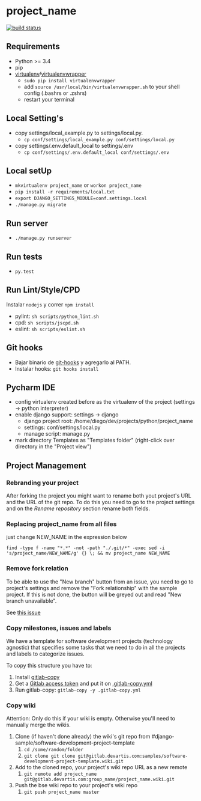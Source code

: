 # project_name

[![build status](//gitlab.devartis.com/samples/django-sample/badges/master/build.svg)](http://gitlab.devartis.com/samples/django-sample/commits/master)

## Requirements

* Python >= 3.4
* pip
* [virtualenv](https://virtualenv.readthedocs.org/en/latest/installation.html)/[virtualenvwrapper](https://virtualenvwrapper.readthedocs.org/en/latest/)
  * `sudo pip install virtualenvwrapper`
  * add `source /usr/local/bin/virtualenvwrapper.sh` to your shell config (.bashrs or .zshrs)
  * restart your terminal

## Local Setting's

* copy settings/local_example.py to settings/local.py.
  * `cp conf/settings/local_example.py conf/settings/local.py`
* copy settings/.env.default_local to settings/.env
  * `cp conf/settings/.env.default_local conf/settings/.env`

## Local setUp

* `mkvirtualenv project_name` or `workon project_name`
* `pip install -r requirements/local.txt`
* `export DJANGO_SETTINGS_MODULE=conf.settings.local`
* `./manage.py migrate`

## Run server

* `./manage.py runserver`

## Run tests

* `py.test`

## Run Lint/Style/CPD

Instalar `nodejs` y correr `npm install`

* pylint: `sh scripts/python_lint.sh`
* cpd: `sh scripts/jscpd.sh`
* eslint: `sh scripts/eslint.sh`

## Git hooks

* Bajar binario de [git-hooks](https://github.com/git-hooks/git-hooks/releases) y agregarlo al PATH.
* Instalar hooks: `git hooks install`

## Pycharm IDE

* config virtualenv created before as the virtualenv of the project (settings -> python interpreter)
* enable django support: settings -> django 
  * django project root: /home/diego/dev/projects/python/project_name
  * settings: conf/settings/local.py
  * manage script: manage.py
* mark directory Templates as "Templates folder" (right-click over directory in the "Project view")

## Project Management

### Rebranding your project

After forking the project you might want to rename both yout project's URL and the URL of the git repo. To do this you need to go to the project settings and on the *Rename repository* section rename both fields.

### Replacing project_name from all files

just change NEW_NAME in the expression below

    find -type f -name "*.*" -not -path "./.git/*" -exec sed -i 's/project_name/NEW_NAME/g' {} \; && mv project_name NEW_NAME

### Remove fork relation

To be able to use the "New branch" button from an issue, you need to go to project's settings and remove the "Fork relationship" with the sample project. If this is not done, the button will be greyed out and read "New branch unavailable".

See [this issue](https://gitlab.com/gitlab-org/gitlab-ce/issues/20704)

### Copy milestones, issues and labels

We have a template for software development projects (technology agnostic) that specifies some tasks that we need to do in all the projects and labels to categorize issues.

To copy this structure you have to:

1. Install [gitlab-copy](https://github.com/gotsunami/gitlab-copy#download)
1. Get a [Gitlab access token](https://gitlab.devartis.com/profile/personal_access_tokens) and put it on [.gitlab-copy.yml](/.gitlab-copy.yml)
1. Run gitlab-copy: `gitlab-copy -y .gitlab-copy.yml`

### Copy wiki

Attention: Only do this if your wiki is empty. Otherwise you'll need to manually merge the wikis.

1. Clone (if haven't done already) the wiki's git repo from #django-sample/software-development-project-template
    1. `cd /some/random/folder`
    1. `git clone git clone git@gitlab.devartis.com:samples/software-development-project-template.wiki.git`
1. Add to the cloned repo, your project's wiki repo URL as a new remote
    1. `git remote add project_name git@gitlab.devartis.com:group_name/project_name.wiki.git`
1. Push the bse wiki repo to your project's wiki repo
    1. `git push project_name master`
